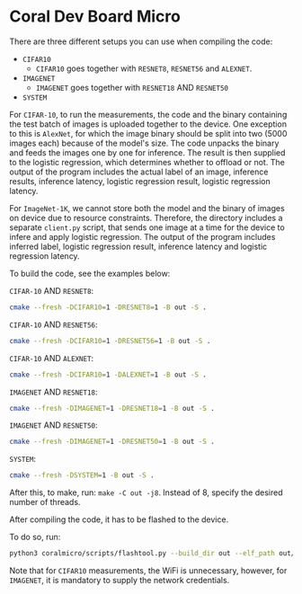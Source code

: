 # Coral Dev Board Micro

There are three different setups you can use when compiling the code:
* `CIFAR10`
    * `CIFAR10` goes together with `RESNET8`, `RESNET56` and `ALEXNET`.
* `IMAGENET`
    * `IMAGENET` goes together with `RESNET18` AND `RESNET50`
* `SYSTEM`

For `CIFAR-10`, to run the measurements, the code and the binary containing the
test batch of images is uploaded together to the device. One exception to this
is `AlexNet`, for which the image binary should be split into two (5000 images
each) because of the model's size. The code unpacks the binary and feeds the
images one by one for inference. The result is then supplied to the logistic
regression, which determines whether to offload or not. The output of the
program includes the actual label of an image, inference results, inference
latency, logistic regression result, logistic regression latency.

For `ImageNet-1K`, we cannot store both the model and the binary of images on
device due to resource constraints. Therefore, the directory includes a separate
`client.py` script, that sends one image at a time for the device to infere and
apply logistic regression. The output of the program includes inferred label,
logistic regression result, inference latency and logistic regression latency.

To build the code, see the examples below:

`CIFAR-10` AND `RESNET8`:
```bash
cmake --fresh -DCIFAR10=1 -DRESNET8=1 -B out -S .
```

`CIFAR-10` AND `RESNET56`:
```bash
cmake --fresh -DCIFAR10=1 -DRESNET56=1 -B out -S .
```

`CIFAR-10` AND `ALEXNET`:
```bash
cmake --fresh -DCIFAR10=1 -DALEXNET=1 -B out -S .
```

`IMAGENET` AND `RESNET18`:
```bash
cmake --fresh -DIMAGENET=1 -DRESNET18=1 -B out -S .
```

`IMAGENET` AND `RESNET50`:
```bash
cmake --fresh -DIMAGENET=1 -DRESNET50=1 -B out -S .
```

`SYSTEM`:
```bash
cmake --fresh -DSYSTEM=1 -B out -S .
```

After this, to make, run: `make -C out -j8`. Instead of 8, specify the desired
number of threads.

After compiling the code, it has to be flashed to the device.

To do so, run:

```bash
python3 coralmicro/scripts/flashtool.py --build_dir out --elf_path out/measurements --wifi_ssid <SSID> --wifi_psk <PSK> 
```

Note that for `CIFAR10` measurements, the WiFi is unnecessary, however, for
`IMAGENET`, it is mandatory to supply the network credentials.
